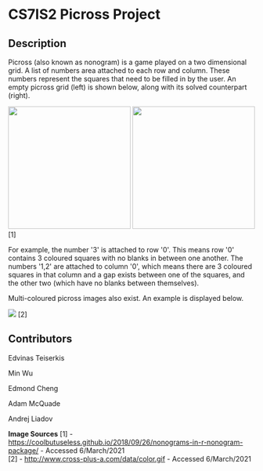 # CS7IS2 Picross Project

## Description

Picross (also known as nonogram) is a game played on a two dimensional grid. A list of numbers area attached to each row and column. These numbers represent the squares that need to be filled in by the user. An empty picross grid (left) is shown below, along with its solved counterpart (right).

<img src="https://coolbutuseless.github.io/img/nonogram/example-blank.png" width="250" height="250"> <img src="https://coolbutuseless.github.io/img/nonogram/example-solved.png" width="250" height="250"> [1]

For example, the number '3' is attached to row '0'. This means row '0' contains 3 coloured squares with no blanks in between one another. The numbers '1,2' are attached to column '0', which means there are 3 coloured squares in that column and a gap exists between one of the squares, and the other two (which have no blanks between themselves).

Multi-coloured picross images also exist. An example is displayed below.

<img src="http://www.cross-plus-a.com/data/color.gif"> [2]

## Contributors

Edvinas Teiserkis


Min Wu


Edmond Cheng


Adam McQuade


Andrej Liadov


**Image Sources**
[1] - https://coolbutuseless.github.io/2018/09/26/nonograms-in-r-nonogram-package/ - Accessed 6/March/2021  
[2] - http://www.cross-plus-a.com/data/color.gif - Accessed 6/March/2021
